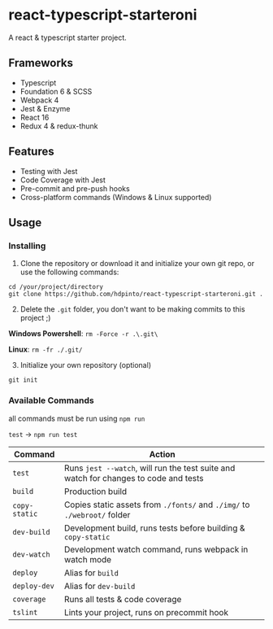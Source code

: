 # react-typescript-starteroni

A react & typescript starter project.

## Frameworks

 - Typescript
 - Foundation 6 & SCSS
 - Webpack 4
 - Jest & Enzyme
 - React 16
 - Redux 4 & redux-thunk

## Features
 
 - Testing with Jest
 - Code Coverage with Jest
 - Pre-commit and pre-push hooks
 - Cross-platform commands (Windows & Linux supported)
 
 ## Usage
 
 ### Installing
 
 1. Clone the repository or download it  and initialize your own git repo, or use the following commands:
 
 ```
 cd /your/project/directory
 git clone https://github.com/hdpinto/react-typescript-starteroni.git .
 ```
 
 2. Delete the `.git` folder, you don't want to be making commits to this project ;)
 
 **Windows Powershell**: `rm -Force -r .\.git\`
 
 **Linux**: `rm -fr ./.git/`
 
 3. Initialize your own repository (optional)
 ```
 git init
 ```
 
 ### Available Commands

all commands must be run using `npm run`

`test` &rarr; `npm run test`
 
| Command       | Action                                                                               |
|---------------|--------------------------------------------------------------------------------------|
| `test`        | Runs `jest --watch`, will run the test suite and watch for changes to code and tests |
| `build`       | Production build                                                                     |
| `copy-static` | Copies static assets from `./fonts/` and `./img/` to `./webroot/` folder             |
| `dev-build`   | Development build, runs tests before building & `copy-static`                        |
| `dev-watch`   | Development watch command, runs webpack in watch mode                                |
| `deploy`      | Alias for `build`                                                                    |
| `deploy-dev`  | Alias for `dev-build`                                                                |
| `coverage`    | Runs all tests & code coverage                                                       |
| `tslint`      | Lints your project, runs on precommit hook                                           |
